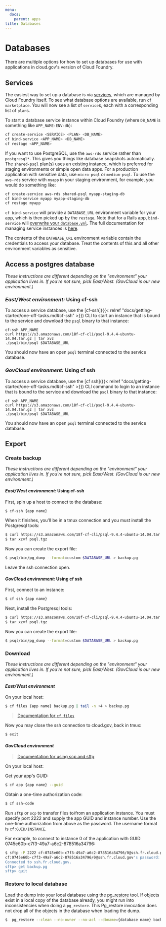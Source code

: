 ```yaml
---
menu:
  docs:
    parent: apps
title: Databases
---
```


# Databases
There are multiple options for how to set up databases for use with applications in cloud.gov's version of Cloud Foundry.

## Services

The easiest way to set up a database is via [services](http://docs.cloudfoundry.org/devguide/services/), which are managed by Cloud Foundry itself. To see what database options are available, run `cf marketplace`. You will now see a list of `service`s, each with a corresponding list of `plan`s.

To start a database service instance within Cloud Foundry (where `DB_NAME` is something like `APP_NAME-ENV-db`):

```bash
cf create-service <SERVICE> <PLAN> <DB_NAME>
cf bind-service <APP_NAME> <DB_NAME>
cf restage <APP_NAME>
```

If you want to use PostgreSQL, use the `aws-rds` service rather than `postgresql*`. This gives you things like database snapshots automatically. The `shared-psql` plan(s) uses an existing instance, which is preferred for staging environments or simple open data apps. For a production application with sensitive data, use `micro-psql` or `medium-psql`. To use the `aws-rds` service with `myapp` in your staging environment, for example, you would do something like:

```bash
cf create-service aws-rds shared-psql myapp-staging-db
cf bind-service myapp myapp-staging-db
cf restage myapp
```

`cf bind-service` will provide a `DATABASE_URL` environment variable for your app, which is then picked up by the `restage`. Note that for a Rails app, `bind-service` will [overwrite your `database.yml`](http://docs.cloudfoundry.org/buildpacks/ruby/ruby-service-bindings.html#rails-applications-have-autoconfigured-database-yml). The full documentation for managing service instances is [here](https://docs.cloudfoundry.org/devguide/services/managing-services.html).

The contents of the `DATABASE_URL` environment variable contain the credentials to access your database. Treat the contents of this and all other environment variables as sensitive.

## Access a postgres database

*These instructions are different depending on the "environment" your application lives in. If you're not sure, pick East/West. (GovCloud is our new environment.)*

### *East/West environment:* Using cf-ssh

To access a service database, use the [cf-ssh]({{< relref "docs/getting-started/one-off-tasks.md#cf-ssh" >}}) CLI to start an instance that is bound to the service and download the `psql` binary to that instance:

    cf-ssh APP_NAME
    curl https://s3.amazonaws.com/18f-cf-cli/psql-9.4.4-ubuntu-14.04.tar.gz | tar xvz
    ./psql/bin/psql $DATABASE_URL

You should now have an open `psql` terminal connected to the service database.

### *GovCloud environment:* Using cf ssh

To access a service database, use the [cf ssh]({{< relref "docs/getting-started/one-off-tasks.md#cf-ssh" >}}) CLI command to login to an instance that is bound to the service and download the `psql` binary to that instance:

    cf ssh APP_NAME
    curl https://s3.amazonaws.com/18f-cf-cli/psql-9.4.4-ubuntu-14.04.tar.gz | tar xvz
    ./psql/bin/psql $DATABASE_URL

You should now have an open `psql` terminal connected to the service database.


## Export

### Create backup

*These instructions are different depending on the "environment" your application lives in. If you're not sure, pick East/West. (GovCloud is our new environment.)*

#### *East/West environment:* Using cf-ssh

First, spin up a host to connect to the database:

```sh
$ cf-ssh {app name}
```

When it finishes, you'll be in a tmux connection and you must install the Postgresql tools:

```sh
$ curl https://s3.amazonaws.com/18f-cf-cli/psql-9.4.4-ubuntu-14.04.tar.gz > psql.tgz
$ tar xzvf psql.tgz
```

Now you can create the export file:

```sh
$ psql/bin/pg_dump --format=custom $DATABASE_URL > backup.pg
```

Leave the ssh connection open.

#### *GovCloud environment:* Using cf ssh

First, connect to an instance:

```sh
$ cf ssh {app name}
```

Next, install the Postgresql tools:

```sh
$ curl https://s3.amazonaws.com/18f-cf-cli/psql-9.4.4-ubuntu-14.04.tar.gz > psql.tgz
$ tar xzvf psql.tgz
```

Now you can create the export file:

```sh
$ psql/bin/pg_dump --format=custom $DATABASE_URL > backup.pg
```


### Download

*These instructions are different depending on the "environment" your application lives in. If you're not sure, pick East/West. (GovCloud is our new environment.)*

#### *East/West environment*

On your local host:

```sh
$ cf files {app name} backup.pg | tail -n +4 > backup.pg
```

> [Documentation for `cf files`](http://cli.cloudfoundry.org/en-US/cf/files.html)

Now you may close the ssh connection to cloud.gov, back in tmux:

```sh
$ exit
```

#### *GovCloud environment*

> [Documentation for using scp and sftp](https://docs.cloudfoundry.org/devguide/deploy-apps/ssh-apps.html#other-ssh-access)

On your local host:

Get your app's GUID:

```sh
$ cf app {app name} --guid
```

Obtain a one-time authorization code:

```sh
$ cf ssh-code
```

Run `sftp` or `scp` to transfer files to/from an application instance.  You must specify port 2222 and supply the app GUID and instance number.  Use the one-time authorization from above as the password.  The username format is `cf:GUID/INSTANCE`.

For example, to connect to instance 0 of the application with GUID 0745e60b-c7f3-49a7-a6c2-878516a34796:

```sh
$ sftp -P 2222 cf:0745e60b-c7f3-49a7-a6c2-878516a34796/0@ssh.fr.cloud.gov
cf:0745e60b-c7f3-49a7-a6c2-878516a34796/0@ssh.fr.cloud.gov's password: ******
Connected to ssh.fr.cloud.gov.
sftp> get backup.pg
sftp> quit
```


### Restore to local database

Load the dump into your local database using the [pg_restore](https://www.postgresql.org/docs/current/static/app-pgrestore.html) tool. If objects exist in a
local copy of the database already, you might run into inconsistencies when doing a
`pg_restore`. This Pg_restore invocation does not drop all of the objects in the database when loading the
dump.

```sh
$  pg_restore --clean --no-owner --no-acl --dbname={database name} backup.pg
```
